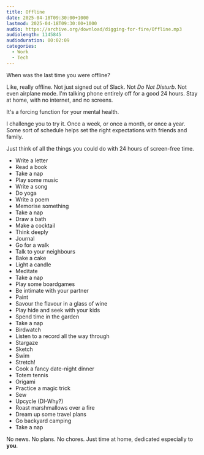 ```yaml
---
title: Offline
date: 2025-04-18T09:30:00+1000
lastmod: 2025-04-18T09:30:00+1000
audio: https://archive.org/download/digging-for-fire/Offline.mp3
audiolength: 1145845
audioduration: 00:02:09
categories:
  - Work
  - Tech
---
```


When was the last time you were offline?

Like, really offline. Not just signed out of Slack. Not _Do Not Disturb_. Not even airplane mode. I'm talking phone entirely off for a good 24 hours. Stay at home, with no internet, and no screens.

It's a forcing function for your mental health.

I challenge you to try it. Once a week, or once a month, or once a year. Some sort of schedule helps set the right expectations with friends and family.

Just think of all the things you could do with 24 hours of screen-free time.

- Write a letter
- Read a book
- Take a nap
- Play some music
- Write a song
- Do yoga
- Write a poem
- Memorise something
- Take a nap
- Draw a bath
- Make a cocktail
- Think deeply
- Journal
- Go for a walk
- Talk to your neighbours
- Bake a cake
- Light a candle
- Meditate
- Take a nap
- Play some boardgames
- Be intimate with your partner
- Paint
- Savour the flavour in a glass of wine
- Play hide and seek with your kids
- Spend time in the garden
- Take a nap
- Birdwatch
- Listen to a record all the way through
- Stargaze
- Sketch
- Swim
- Stretch!
- Cook a fancy date-night dinner
- Totem tennis
- Origami
- Practice a magic trick
- Sew
- Upcycle (DI-Why?)
- Roast marshmallows over a fire
- Dream up some travel plans
- Go backyard camping
- Take a nap

No news. No plans. No chores. Just time at home, dedicated especially to **you**.
